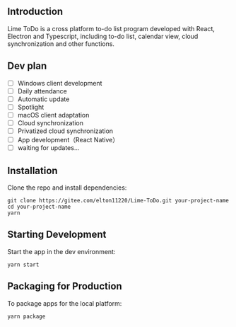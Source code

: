 ## Introduction
Lime ToDo is a cross platform to-do list program developed with React, Electron and Typescript, including to-do list, calendar view, cloud synchronization and other functions.

## Dev plan

- [ ] Windows client development
- [ ] Daily attendance
- [ ] Automatic update
- [ ] Spotlight
- [ ] macOS client adaptation
- [ ] Cloud synchronization
- [ ] Privatized cloud synchronization
- [ ] App development（React Native）
- [ ] waiting for updates...

## Installation

Clone the repo and install dependencies:

```shell
git clone https://gitee.com/elton11220/Lime-ToDo.git your-project-name
cd your-project-name
yarn
```

## Starting Development

Start the app in the dev environment:

```shell
yarn start
```

## Packaging for Production

To package apps for the local platform:

```shell
yarn package
```


